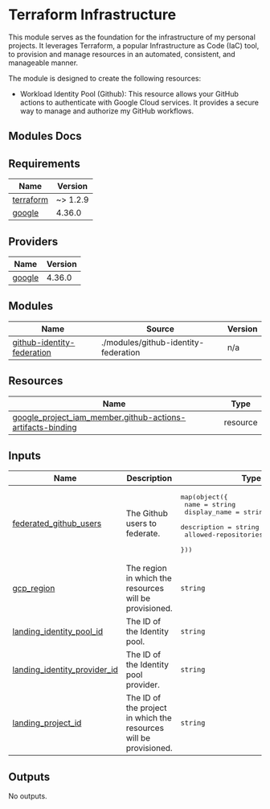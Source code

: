 # Terraform Infrastructure

This module serves as the foundation for the infrastructure of my personal projects. It leverages Terraform, a popular Infrastructure as Code (IaC) tool, to provision and manage resources in an automated, consistent, and manageable manner.

The module is designed to create the following resources:

- Workload Identity Pool (Github): This resource allows your GitHub actions to authenticate with Google Cloud services. It provides a secure way to manage and authorize my GitHub workflows.

## Modules Docs

<!-- BEGINNING OF PRE-COMMIT-TERRAFORM DOCS HOOK -->
## Requirements

| Name | Version |
|------|---------|
| <a name="requirement_terraform"></a> [terraform](#requirement\_terraform) | ~> 1.2.9 |
| <a name="requirement_google"></a> [google](#requirement\_google) | 4.36.0 |

## Providers

| Name | Version |
|------|---------|
| <a name="provider_google"></a> [google](#provider\_google) | 4.36.0 |

## Modules

| Name | Source | Version |
|------|--------|---------|
| <a name="module_github-identity-federation"></a> [github-identity-federation](#module\_github-identity-federation) | ./modules/github-identity-federation | n/a |

## Resources

| Name | Type |
|------|------|
| [google_project_iam_member.github-actions-artifacts-binding](https://registry.terraform.io/providers/hashicorp/google/4.36.0/docs/resources/project_iam_member) | resource |

## Inputs

| Name | Description | Type | Default | Required |
|------|-------------|------|---------|:--------:|
| <a name="input_federated_github_users"></a> [federated\_github\_users](#input\_federated\_github\_users) | The Github users to federate. | <pre>map(object({<br>    name                 = string<br>    display_name         = string<br>    description          = string<br>    allowed-repositories = list(string)<br>  }))</pre> | n/a | yes |
| <a name="input_gcp_region"></a> [gcp\_region](#input\_gcp\_region) | The region in which the resources will be provisioned. | `string` | `"us-central1"` | no |
| <a name="input_landing_identity_pool_id"></a> [landing\_identity\_pool\_id](#input\_landing\_identity\_pool\_id) | The ID of the Identity pool. | `string` | n/a | yes |
| <a name="input_landing_identity_provider_id"></a> [landing\_identity\_provider\_id](#input\_landing\_identity\_provider\_id) | The ID of the Identity pool provider. | `string` | n/a | yes |
| <a name="input_landing_project_id"></a> [landing\_project\_id](#input\_landing\_project\_id) | The ID of the project in which the resources will be provisioned. | `string` | n/a | yes |

## Outputs

No outputs.
<!-- END OF PRE-COMMIT-TERRAFORM DOCS HOOK -->

